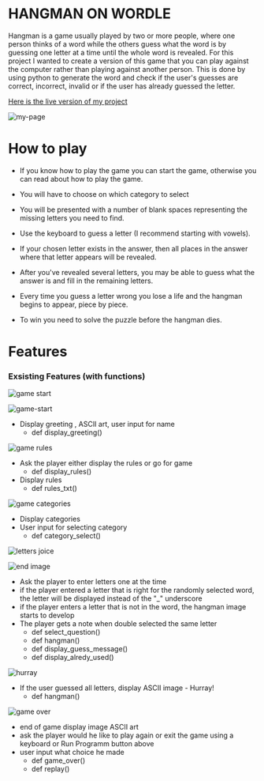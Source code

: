 # HANGMAN ON WORDLE

Hangman is a game usually played by two or more people, where one person thinks of a word while the others guess what the word is by guessing one letter at a time until the whole word is revealed.
For this project I wanted to create a version of this game that you can play against the computer rather than playing against another person.
This is done by using python to generate the word and check if the user's guesses are correct, incorrect, invalid or if the user has already guessed the letter.

[Here is the live version of my project](https://hangman-on-wordle.herokuapp.com/)

![my-page](assets/images/my-app-image.png)

# How to play

* If you know how to play the game you can start the game, otherwise you can read about how to play the game.

* You will have to choose on which category to select

* You will be presented with a number of blank spaces representing the missing letters you need to find.

* Use the keyboard to guess a letter (I recommend starting with vowels).

* If your chosen letter exists in the answer, then all places in the answer where that letter appears will be revealed.

* After you've revealed several letters, you may be able to guess what the answer is and fill in the remaining letters.

* Every time you guess a letter wrong you lose a life and the hangman begins to appear, piece by piece.

* To win you need to solve the puzzle before the hangman dies.

# Features

### Exsisting Features (with functions)

![game start](assets/images/heroku-start-game.png)

![game-start](assets/images/heroku-start-welcome.png)

   * Display greeting , ASCII art, user input for name 
      * def display_greeting()

![game rules](assets/images/game-rules.png)
 
   * Ask the player either display the rules or go for game
      * def display_rules()
   * Display rules
      * def rules_txt()

![game categories](assets/images/heroku-category.png)

   * Display categories
   * User input for selecting category  
      * def category_select()

![letters joice](assets/images/heroku-incorrect-right-letter.png)

![end image](assets/images/heroku-end-lost.png)

   * Ask the player to enter letters one at the time
   * if the player entered a letter that is right for the randomly selected word,
      the letter will be displayed instead of the "_" underscore
   * if the player enters a letter that is not in the word, the hangman image starts to 
      develop
   * The player gets a note when double selected the same letter  
      * def select_question()   
      * def hangman()
      * def display_guess_message()
      * def display_alredy_used()

![hurray](assets/images/heroku-end-winning.png)   

   * If the user guessed all letters, display ASCII image - Hurray!  
      * def hangman()

![game over](assets/images/game-over.png)  
   * end of game display image ASCII art 
   * ask the player would he like to play again or exit the game using a keyboard or Run Programm button above
   * user input what choice he made
      * def game_over()
      * def replay()